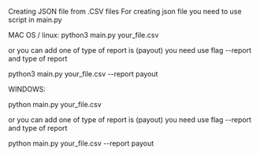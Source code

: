 Creating JSON file from .CSV files
For creating json file you need to use script in main.py

MAC OS / linux:
python3 main.py your_file.csv

or you can add one of type of report is (payout) you need use flag --report and type of report

python3 main.py your_file.csv --report payout

WINDOWS:

python main.py your_file.csv

or you can add one of type of report is (payout) you need use flag --report and type of report

python main.py your_file.csv --report payout
